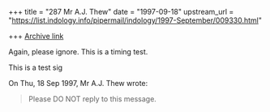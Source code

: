 +++
title = "287 Mr A.J. Thew"
date = "1997-09-18"
upstream_url = "https://list.indology.info/pipermail/indology/1997-September/009330.html"

+++
[Archive link](https://list.indology.info/pipermail/indology/1997-September/009330.html)

Again, please ignore. This is a timing test.

This is a test sig

On Thu, 18 Sep 1997, Mr A.J. Thew wrote:

>Please DO NOT reply to this message.
>




